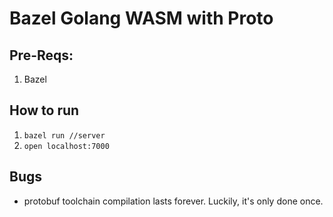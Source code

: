 # Bazel Golang WASM with Proto

## Pre-Reqs:

1. Bazel

## How to run

1. `bazel run //server`
2. `open localhost:7000`

## Bugs

* protobuf toolchain compilation lasts forever. Luckily, it's only done once.
